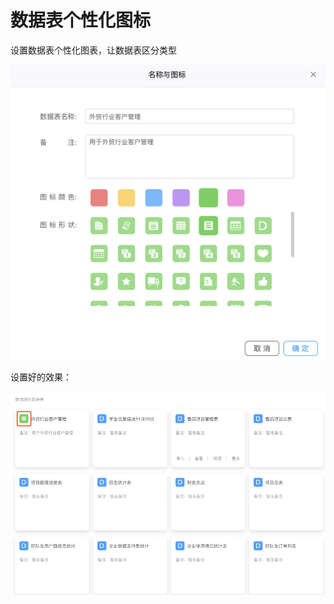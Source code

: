 # 数据表个性化图标

设置数据表个性化图表，让数据表区分类型

![](/assets/import11235745.png)



设置好的效果：

![](/assets/import3623642.png)

